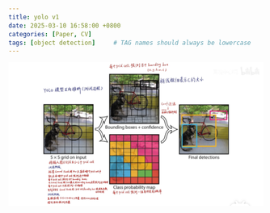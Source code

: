 ```yaml
---
title: yolo v1 
date: 2025-03-10 16:58:00 +0800
categories: [Paper, CV]
tags: [object detection]     # TAG names should always be lowercase
---
```

![yolo pretarin](image/2025-03-10-yolo/yolo.png)

